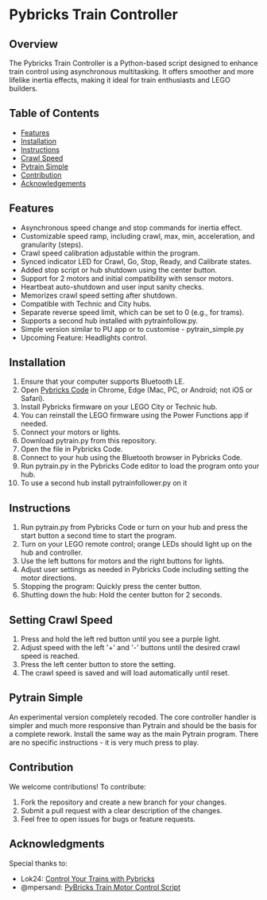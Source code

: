 # Pybricks Train Controller 

## Overview

The Pybricks Train Controller is a Python-based script designed to enhance train control using asynchronous multitasking. It offers smoother and more lifelike inertia effects, making it ideal for train enthusiasts and LEGO builders.

## Table of Contents
- [Features](#features)
- [Installation](#installation)
- [Instructions](#instructions)
- [Crawl Speed](#setting-crawl-speed)
- [Pytrain Simple](#pytrain-simple)
- [Contribution](#contribution)
- [Acknowledgements](#acknowledgments)

## Features
* Asynchronous speed change and stop commands for inertia effect.
* Customizable speed ramp, including crawl, max, min, acceleration, and granularity (steps).
* Crawl speed calibration adjustable within the program.
* Synced indicator LED for Crawl, Go, Stop, Ready, and Calibrate states.
* Added stop script or hub shutdown using the center button.
* Support for 2 motors and initial compatibility with sensor motors.
* Heartbeat auto-shutdown and user input sanity checks.
* Memorizes crawl speed setting after shutdown.
* Compatible with Technic and City hubs.
* Separate reverse speed limit, which can be set to 0 (e.g., for trams).
* Supports a second hub installed with pytrainfollow.py.
* Simple version similar to PU app or to customise - pytrain_simple.py
* Upcoming Feature: Headlights control.
 
## Installation
1. Ensure that your computer supports Bluetooth LE.
2. Open [Pybricks Code](https://code.pybricks.com) in Chrome, Edge (Mac, PC, or Android; not iOS or Safari).
3. Install Pybricks firmware on your LEGO City or Technic hub.
4. You can reinstall the LEGO firmware using the Power Functions app if needed.
5. Connect your motors or lights.
6. Download pytrain.py from this repository.
7. Open the file in Pybricks Code.
8. Connect to your hub using the Bluetooth browser in Pybricks Code.
9. Run pytrain.py in the Pybricks Code editor to load the program onto your hub.
10. To use a second hub install pytrainfollower.py on it 

## Instructions
1. Run pytrain.py from Pybricks Code or turn on your hub and press the start button a second time to start the program.
2. Turn on your LEGO remote control; orange LEDs should light up on the hub and controller.
3. Use the left buttons for motors and the right buttons for lights.
4. Adjust user settings as needed in Pybricks Code including setting the motor directions.
5. Stopping the program: Quickly press the center button.
6. Shutting down the hub: Hold the center button for 2 seconds.

## Setting Crawl Speed
1. Press and hold the left red button until you see a purple light.
2. Adjust speed with the left '+' and '-' buttons until the desired crawl speed is reached.
3. Press the left center button to store the setting.
4. The crawl speed is saved and will load automatically until reset.

## Pytrain Simple
An experimental version completely recoded. The core controller handler is simpler and much more responsive than Pytrain and should be the basis for a complete rework. Install the same way as the main Pytrain program. There are no specific instructions - it is very much press to play.

## Contribution
We welcome contributions! To contribute:
1. Fork the repository and create a new branch for your changes.
2. Submit a pull request with a clear description of the changes.
3. Feel free to open issues for bugs or feature requests.

## Acknowledgments
Special thanks to:
* Lok24: [Control Your Trains with Pybricks](https://www.eurobricks.com/forum/index.php?/forums/topic/187081-control-your-trains-without-smart-device-with-pybricks/)
* @mpersand: [PyBricks Train Motor Control Script](https://github.com/and-ampersand-and/PyBricks-Train-Motor-Control-Script)


